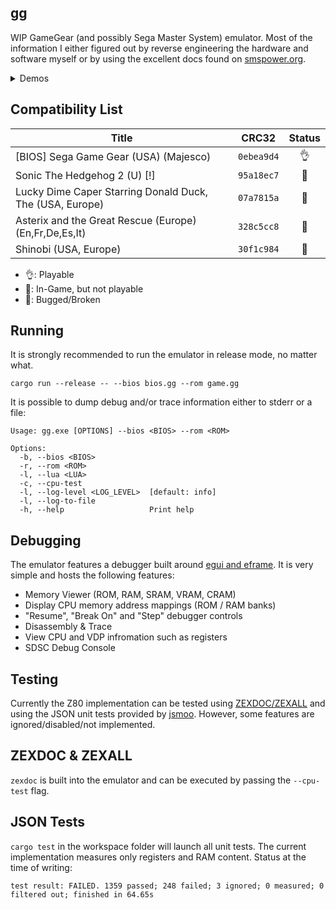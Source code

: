 ## gg
WIP GameGear (and possibly Sega Master System) emulator. Most of the information I either figured out by reverse engineering
the hardware and software myself or by using the excellent docs found on [smspower.org](https://www.smspower.org/).

<details>
  <summary>Demos</summary>

  | Sonic The Hedgehog 2 Demo  | Lucky Dime Caper Starring Donald Duck Demo |
  | ---------- | ---------- |
  | <video src="https://github.com/ioncodes/gg/assets/18533297/610fd9c9-1562-457e-b787-7230bc7c39c1"> | <video src="https://github.com/ioncodes/gg/assets/18533297/d52ea86e-b962-4d86-a3f9-3881b5cc44f7"> |
</details>

## Compatibility List
| **Title**                                                | **CRC32**  | **Status** |
| -------------------------------------------------------- | :--------: | :--------: |
| [BIOS] Sega Game Gear (USA) (Majesco)                    | `0ebea9d4` |     👌      |
| Sonic The Hedgehog 2 (U) [!]                             | `95a18ec7` |     🐣      |
| Lucky Dime Caper Starring Donald Duck, The (USA, Europe) | `07a7815a` |     🐣      |
| Asterix and the Great Rescue (Europe) (En,Fr,De,Es,It)   | `328c5cc8` |     🐞      |
| Shinobi (USA, Europe)                                    | `30f1c984` |     🐞      |

* 👌: Playable
* 🐣: In-Game, but not playable
* 🐞: Bugged/Broken

## Running
It is strongly recommended to run the emulator in release mode, no matter what.
```
cargo run --release -- --bios bios.gg --rom game.gg
```

It is possible to dump debug and/or trace information either to stderr or a file:

```
Usage: gg.exe [OPTIONS] --bios <BIOS> --rom <ROM>

Options:
  -b, --bios <BIOS>
  -r, --rom <ROM>
  -l, --lua <LUA>
  -c, --cpu-test
  -l, --log-level <LOG_LEVEL>  [default: info]
  -l, --log-to-file
  -h, --help                   Print help
```

## Debugging
The emulator features a debugger built around [egui and eframe](https://github.com/emilk/egui). It is very simple and hosts the following features:

* Memory Viewer (ROM, RAM, SRAM, VRAM, CRAM)
* Display CPU memory address mappings (ROM / RAM banks)
* "Resume", "Break On" and "Step" debugger controls
* Disassembly & Trace
* View CPU and VDP infromation such as registers
* SDSC Debug Console

## Testing
Currently the Z80 implementation can be tested using [ZEXDOC/ZEXALL](https://github.com/maxim-zhao/zexall-smsjsm) and using the JSON unit tests 
provided by [jsmoo](https://github.com/raddad772/jsmoo/tree/main/misc/tests/GeneratedTests/z80/v1). However, some features are ignored/disabled/not implemented.

## ZEXDOC & ZEXALL
`zexdoc` is built into the emulator and can be executed by passing the `--cpu-test` flag.

## JSON Tests
`cargo test` in the workspace folder will launch all unit tests. The current implementation measures only registers and RAM content. Status at the time of writing:  
```
test result: FAILED. 1359 passed; 248 failed; 3 ignored; 0 measured; 0 filtered out; finished in 64.65s
```
